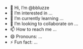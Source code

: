 - 👋 Hi, I’m @bbluzze
- 👀 I’m interested in ...
- 🌱 I’m currently learning ...
- 💞️ I’m looking to collaborate on ...
- 📫 How to reach me ...
- 😄 Pronouns: ...
- ⚡ Fun fact: ...

<!---
bbluzze/bbluzze is a ✨ special ✨ repository because its `README.md` (this file) appears on your GitHub profile.
You can click the Preview link to take a look at your changes.
--->

